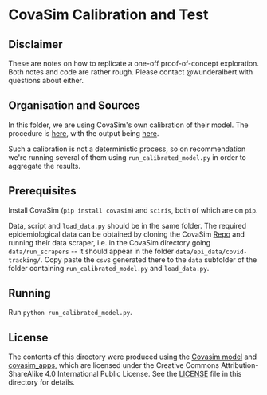 # CovaSim Calibration and Test

## Disclaimer

These are notes on how to replicate a one-off proof-of-concept exploration. Both notes and code are rather rough. Please contact @wunderalbert with questions about either.

## Organisation and Sources

In this folder, we are using CovaSim's own calibration of their model. The procedure is [here](https://github.com/amath-idm/covasim_apps/blob/master/us_states/), with the output being [here](https://github.com/amath-idm/covasim_apps/tree/master/us_states/calibrated_parameters).

Such a calibration is not a deterministic process, so on recommendation we're running several of them using `run_calibrated_model.py` in order to aggregate the results.

## Prerequisites

Install CovaSim (`pip install covasim`) and `sciris`, both of which are on `pip`. 

Data, script and `load_data.py` should be in the same folder. The required epidemiological data can be obtained by cloning the CovaSim [Repo](https://github.com/InstituteforDiseaseModeling/covasim) and running their data scraper, i.e. in the CovaSim directory going `data/run_scrapers` -- it should appear in the folder `data/epi_data/covid-tracking/`. Copy paste the `csv`s generated there to the `data` subfolder of the folder containing `run_calibrated_model.py` and `load_data.py`.

## Running

Run `python run_calibrated_model.py`.

## License

The contents of this directory were produced using the [Covasim model](https://github.com/InstituteforDiseaseModeling/covasim)
and [covasim_apps](https://github.com/amath-idm/covasim_apps), which are licensed under the Creative Commons Attribution-ShareAlike 4.0 International Public License. See the [LICENSE](./LICENSE) file in this directory for details.

